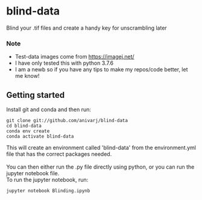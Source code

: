 # blind-data
Blind your .tif files and create a handy key for unscrambling later

### Note
* Test-data images come from https://imagej.net/
* I have only tested this with python 3.7.6
* I am a newb so if you have any tips to make my repos/code better, let me know! 

## Getting started
Install git and conda and then run:
```
git clone git://github.com/anivarj/blind-data
cd blind-data
conda env create
conda activate blind-data
```
This will create an environment called 'blind-data' from the environment.yml file that has the correct packages needed.
<br><br>You can then either run the .py file directly using python, or you can run the jupyter notebook file.
<br>To run the jupyter notebook, run:
```
jupyter notebook Blinding.ipynb
```




